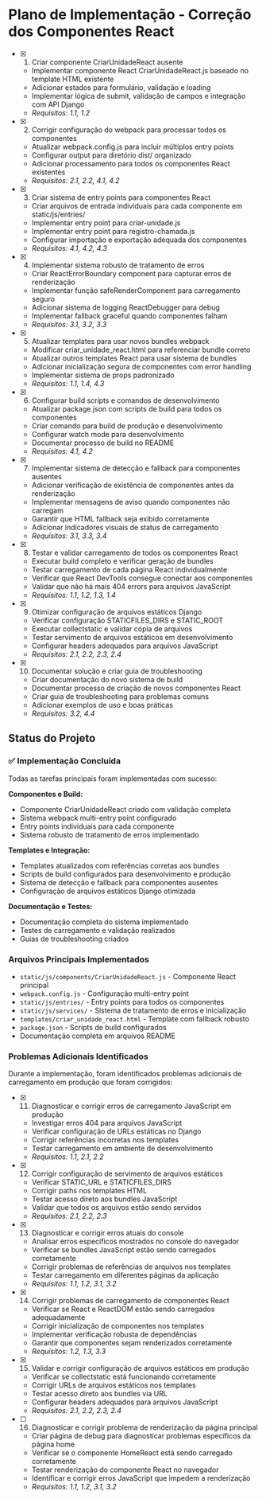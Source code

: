 # Plano de Implementação - Correção dos Componentes React

- [x] 1. Criar componente CriarUnidadeReact ausente





  - Implementar componente React CriarUnidadeReact.js baseado no template HTML existente
  - Adicionar estados para formulário, validação e loading
  - Implementar lógica de submit, validação de campos e integração com API Django
  - _Requisitos: 1.1, 1.2_

- [x] 2. Corrigir configuração do webpack para processar todos os componentes





  - Atualizar webpack.config.js para incluir múltiplos entry points
  - Configurar output para diretório dist/ organizado
  - Adicionar processamento para todos os componentes React existentes
  - _Requisitos: 2.1, 2.2, 4.1, 4.2_

- [x] 3. Criar sistema de entry points para componentes React





  - Criar arquivos de entrada individuais para cada componente em static/js/entries/
  - Implementar entry point para criar-unidade.js
  - Implementar entry point para registro-chamada.js
  - Configurar importação e exportação adequada dos componentes
  - _Requisitos: 4.1, 4.2, 4.3_

- [x] 4. Implementar sistema robusto de tratamento de erros





  - Criar ReactErrorBoundary component para capturar erros de renderização
  - Implementar função safeRenderComponent para carregamento seguro
  - Adicionar sistema de logging ReactDebugger para debug
  - Implementar fallback graceful quando componentes falham
  - _Requisitos: 3.1, 3.2, 3.3_

- [x] 5. Atualizar templates para usar novos bundles webpack





  - Modificar criar_unidade_react.html para referenciar bundle correto
  - Atualizar outros templates React para usar sistema de bundles
  - Adicionar inicialização segura de componentes com error handling
  - Implementar sistema de props padronizado
  - _Requisitos: 1.1, 1.4, 4.3_

- [x] 6. Configurar build scripts e comandos de desenvolvimento





  - Atualizar package.json com scripts de build para todos os componentes
  - Criar comando para build de produção e desenvolvimento
  - Configurar watch mode para desenvolvimento
  - Documentar processo de build no README
  - _Requisitos: 4.1, 4.2_

- [x] 7. Implementar sistema de detecção e fallback para componentes ausentes





  - Adicionar verificação de existência de componentes antes da renderização
  - Implementar mensagens de aviso quando componentes não carregam
  - Garantir que HTML fallback seja exibido corretamente
  - Adicionar indicadores visuais de status de carregamento
  - _Requisitos: 3.1, 3.3, 3.4_

- [x] 8. Testar e validar carregamento de todos os componentes React
  - Executar build completo e verificar geração de bundles
  - Testar carregamento de cada página React individualmente
  - Verificar que React DevTools consegue conectar aos componentes
  - Validar que não há mais 404 errors para arquivos JavaScript
  - _Requisitos: 1.1, 1.2, 1.3, 1.4_

- [x] 9. Otimizar configuração de arquivos estáticos Django

  - Verificar configuração STATICFILES_DIRS e STATIC_ROOT
  - Executar collectstatic e validar cópia de arquivos
  - Testar servimento de arquivos estáticos em desenvolvimento
  - Configurar headers adequados para arquivos JavaScript
  - _Requisitos: 2.1, 2.2, 2.3, 2.4_

- [x] 10. Documentar solução e criar guia de troubleshooting
  - Criar documentação do novo sistema de build
  - Documentar processo de criação de novos componentes React
  - Criar guia de troubleshooting para problemas comuns
  - Adicionar exemplos de uso e boas práticas
  - _Requisitos: 3.2, 4.4_

## Status do Projeto

### ✅ Implementação Concluída

Todas as tarefas principais foram implementadas com sucesso:

**Componentes e Build:**
- Componente CriarUnidadeReact criado com validação completa
- Sistema webpack multi-entry point configurado
- Entry points individuais para cada componente
- Sistema robusto de tratamento de erros implementado

**Templates e Integração:**
- Templates atualizados com referências corretas aos bundles
- Scripts de build configurados para desenvolvimento e produção
- Sistema de detecção e fallback para componentes ausentes
- Configuração de arquivos estáticos Django otimizada

**Documentação e Testes:**
- Documentação completa do sistema implementado
- Testes de carregamento e validação realizados
- Guias de troubleshooting criados

### Arquivos Principais Implementados

- `static/js/components/CriarUnidadeReact.js` - Componente React principal
- `webpack.config.js` - Configuração multi-entry point
- `static/js/entries/` - Entry points para todos os componentes
- `static/js/services/` - Sistema de tratamento de erros e inicialização
- `templates/criar_unidade_react.html` - Template com fallback robusto
- `package.json` - Scripts de build configurados
- Documentação completa em arquivos README

### Problemas Adicionais Identificados

Durante a implementação, foram identificados problemas adicionais de carregamento em produção que foram corrigidos:

- [x] 11. Diagnosticar e corrigir erros de carregamento JavaScript em produção










  - Investigar erros 404 para arquivos JavaScript
  - Verificar configuração de URLs estáticas no Django
  - Corrigir referências incorretas nos templates
  - Testar carregamento em ambiente de desenvolvimento
  - _Requisitos: 1.1, 2.1, 2.2_

- [x] 12. Corrigir configuração de servimento de arquivos estáticos





  - Verificar STATIC_URL e STATICFILES_DIRS
  - Corrigir paths nos templates HTML
  - Testar acesso direto aos bundles JavaScript
  - Validar que todos os arquivos estão sendo servidos
  - _Requisitos: 2.1, 2.2, 2.3_

- [x] 13. Diagnosticar e corrigir erros atuais do console





  - Analisar erros específicos mostrados no console do navegador
  - Verificar se bundles JavaScript estão sendo carregados corretamente
  - Corrigir problemas de referências de arquivos nos templates
  - Testar carregamento em diferentes páginas da aplicação
  - _Requisitos: 1.1, 1.2, 3.1, 3.2_

- [x] 14. Corrigir problemas de carregamento de componentes React



































  - Verificar se React e ReactDOM estão sendo carregados adequadamente
  - Corrigir inicialização de componentes nos templates
  - Implementar verificação robusta de dependências
  - Garantir que componentes sejam renderizados corretamente
  - _Requisitos: 1.2, 1.3, 3.3_

- [x] 15. Validar e corrigir configuração de arquivos estáticos em produção









  - Verificar se collectstatic está funcionando corretamente
  - Corrigir URLs de arquivos estáticos nos templates
  - Testar acesso direto aos bundles via URL
  - Configurar headers adequados para arquivos JavaScript
  - _Requisitos: 2.1, 2.2, 2.3, 2.4_

- [ ] 16. Diagnosticar e corrigir problema de renderização da página principal






  - Criar página de debug para diagnosticar problemas específicos da página home
  - Verificar se o componente HomeReact está sendo carregado corretamente
  - Testar renderização do componente React no navegador
  - Identificar e corrigir erros JavaScript que impedem a renderização
  - _Requisitos: 1.1, 1.2, 3.1, 3.2_